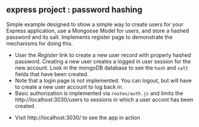 ## express project : password hashing

Simple example designed to show a simple way to create users for your Express application, use a Mongoose Model for users, and store a hashed password and its salt.  Implements register page to demonstrate the mechanisms for doing this. 

- User the *Register* link to create a new user record with properly hashed password. Creating a new user creates a logged in user session for the new account. Look in the mongoDB database to see the `hash` and `salt` fields that have been created. 
- Note that a login page is not implemented. You can logout, but will have to create a new user account to log back in. 
- Basic authorization is implemented via `routes/auth.js` and limits the http://localhost:3030/users to sessions in which a user accont has been created.  
  
* Visit http://localhost:3030/ to see the app in action
